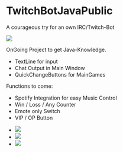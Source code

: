 # TwitchBotJavaPublic
A courageous try for an own IRC/Twitch-Bot
<p>
  <img src="https://i.imgur.com/YDPox2L.png">
</p>
<p>
  OnGoing Project to get Java-Knowledge.
</p>
<ul>
  <li>TextLine for input <img src="https://img.icons8.com/doodle/2x/checkmark.png" height="15px"></li>
  <li>Chat Output in Main Window <img src="https://img.icons8.com/doodle/2x/checkmark.png" height="15px"></li>
  <li>QuickChangeButtons for MainGames <img src="https://img.icons8.com/doodle/2x/checkmark.png"height="15px"></li>
</ul>
<p>
  Functions to come:
</p>
<ul>
  <li>Spotify Integration for easy Music Control<img src="https://img.icons8.com/fluency/2x/progress-indicator.png" height="15px"></li>
  <li>Win / Loss / Any Counter <img src="https://img.icons8.com/fluency/2x/progress-indicator.png" height="15px"></li>
  <li>Emote only Switch <img src="https://img.icons8.com/fluency/2x/progress-indicator.png" height="15px"></li>
  <li>VIP / OP Button <img src="https://img.icons8.com/fluency/2x/progress-indicator.png" height="15px"></li>
</ul>
<ul>
  <li><img src="https://i.imgur.com/kHGt6Ir.png"></li>
  <li><img src="https://i.imgur.com/THhNiJj.png"></li>
  <li><img src="https://i.imgur.com/dOR58Xp.png"></li>
</ul>
